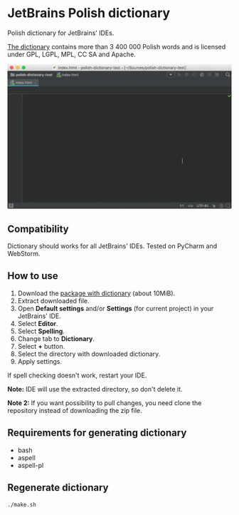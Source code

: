 # JetBrains Polish dictionary

Polish dictionary for JetBrains' IDEs.

[The dictionary](http://www.sjp.pl/slownik/en/) contains more than 3 400 000 Polish words and is licensed under GPL, LGPL, MPL, CC SA and Apache.

![How it works](static/how-it-works.gif)


## Compatibility

Dictionary should works for all JetBrains' IDEs. Tested on PyCharm and WebStorm.


## How to use

1. Download the [package with dictionary](https://github.com/sigo/jetbrains-polish-dictionary/archive/master.zip) (about 10MiB).
2. Extract downloaded file.
3. Open **Default settings** and/or **Settings** (for current project) in your JetBrains' IDE.
4. Select **Editor**.
5. Select **Spelling**.
6. Change tab to **Dictionary**.
7. Select **+** button.
8. Select the directory with downloaded dictionary.
9. Apply settings.

If spell checking doesn't work, restart your IDE.

**Note:** IDE will use the extracted directory, so don't delete it.

**Note 2:** If you want possibility to pull changes, you need clone the repository instead of downloading the zip file.


## Requirements for generating dictionary

- bash
- aspell
- aspell-pl


## Regenerate dictionary

```shell
./make.sh
```
